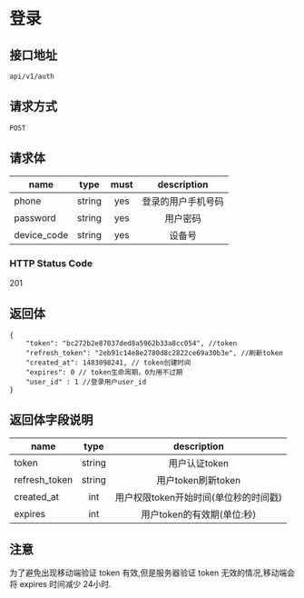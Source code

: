 # 登录

## 接口地址

```
api/v1/auth
````

## 请求方式

`POST`

## 请求体

| name     | type     | must     | description |
|----------|:--------:|:--------:|:--------:|
| phone    		| string   | yes   | 登录的用户手机号码 |
| password 		| string   | yes   | 用户密码 |
| device_code   | string   | yes   | 设备号 |

### HTTP Status Code

201

## 返回体

```json5
{
    "token": "bc272b2e87037ded8a5962b33a8cc054", //token
    "refresh_token": "2eb91c14e8e2780d8c2822ce69a30b3e", //刷新token
    "created_at": 1483098241, // token创建时间
    "expires": 0 // token生命周期，0为用不过期
    "user_id" : 1 //登录用户user_id
}
``` 

## 返回体字段说明

| name     | type     | description |
|----------|:--------:|:--------:|
| token    | string   | 用户认证token |
| refresh_token | string | 用户token刷新token |
| created_at | int | 用户权限token开始时间(单位秒的时间戳) |
| expires | int | 用户token的有效期(单位:秒) |

## 注意

为了避免出现移动端验证 token 有效,但是服务器验证 token 无效的情况,移动端会将 expires 时间减少 24小时.

